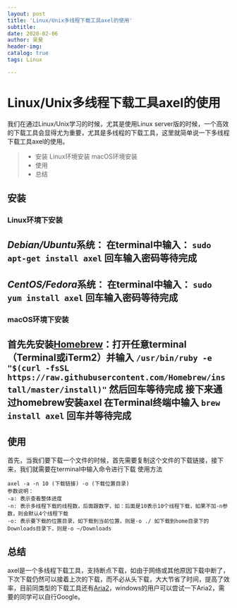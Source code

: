 ```yaml
---
layout:	post
title: 'Linux/Unix多线程下载工具axel的使用'
subtitle:
date: 2020-02-06
author: 吴昊
header-img:
catalog: true
tags: Linux

---
```








# Linux/Unix多线程下载工具axel的使用

我们在通过Linux/Unix学习的时候，尤其是使用Linux server版的时候，一个高效的下载工具会显得尤为重要，尤其是多线程的下载工具，这里就简单说一下多线程下载工具axel的使用。

> * 安装
> Linux环境安装
> macOS环境安装
> * 使用  
> * 总结 

## 安装
### Linux环境下安装
***Debian/Ubuntu***系统：
在terminal中输入：
`sudo apt-get install axel`
回车输入密码等待完成
---
***CentOS/Fedora***系统：
在terminal中输入：
`sudo yum install axel`
回车输入密码等待完成
---

### macOS环境下安装
首先先安装[Homebrew](https://brew.sh/)：打开任意terminal（Terminal或iTerm2）并输入
`/usr/bin/ruby -e "$(curl -fsSL https://raw.githubusercontent.com/Homebrew/install/master/install)"`
然后回车等待完成
接下来通过homebrew安装axel
在Terminal终端中输入
`brew install axel`
回车并等待完成
---

## 使用
首先，当我们要下载一个文件的时候，首先需要复制这个文件的下载链接，接下来，我们就需要在terminal中输入命令进行下载
使用方法
```
axel -a -n 10 (下载链接) -o (下载位置目录)
参数说明：
-a: 表示查看整体进度
-n: 表示多线程下载的线程数，后面跟数字，如：后面是10表示10个线程下载，如果不加-n参数，则会默认4个线程下载
-o: 表示要下载的位置目录，如下载到当前位置，则是-o ./ 如下载到home目录下的Downloads目录下，则是-o ~/Downloads
```

## 总结
axel是一个多线程下载工具，支持断点下载，如由于网络或其他原因下载中断了，下次下载仍然可以接着上次的下载，而不必从头下载，大大节省了时间，提高了效率，目前同类型的下载工具还有[Aria2](https://aria2.github.io/)，windows的用户可以尝试一下Aria2，需要的同学可以自行Google。


